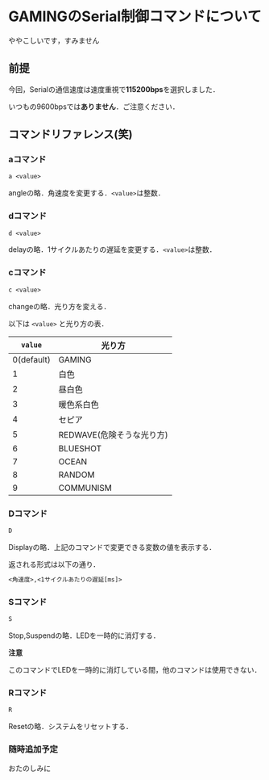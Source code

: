 # GAMINGのSerial制御コマンドについて

ややこしいです，すみません


## 前提

今回，Serialの通信速度は速度重視で**115200bps**を選択しました．

いつもの9600bpsでは**ありません**．ご注意ください．


## コマンドリファレンス(笑)

### aコマンド

```txt
a <value>
```

angleの略．角速度を変更する．`<value>`は整数．


### dコマンド

```txt
d <value>
```

delayの略．1サイクルあたりの遅延を変更する．`<value>`は整数．

### cコマンド

```txt
c <value>
```

changeの略．光り方を変える．

以下は `<value>` と光り方の表．

| `value`    | 光り方 |
| ---------- | ------ |
| 0(default) | GAMING |
| 1 | 白色 |
| 2 | 昼白色 |
| 3 | 暖色系白色 |
| 4 | セピア |
| 5 | REDWAVE(危険そうな光り方) |
| 6 | BLUESHOT |
| 7 | OCEAN |
| 8 | RANDOM |
| 9 | COMMUNISM |

### Dコマンド

```txt
D
```

Displayの略．上記のコマンドで変更できる変数の値を表示する．

返される形式は以下の通り．

```txt
<角速度>,<1サイクルあたりの遅延[ms]>
```

### Sコマンド

```txt
S
```

Stop,Suspendの略．LEDを一時的に消灯する．

**注意**

このコマンドでLEDを一時的に消灯している間，他のコマンドは使用できない．


### Rコマンド

```txt
R
```

Resetの略．システムをリセットする．


### 随時追加予定

おたのしみに
